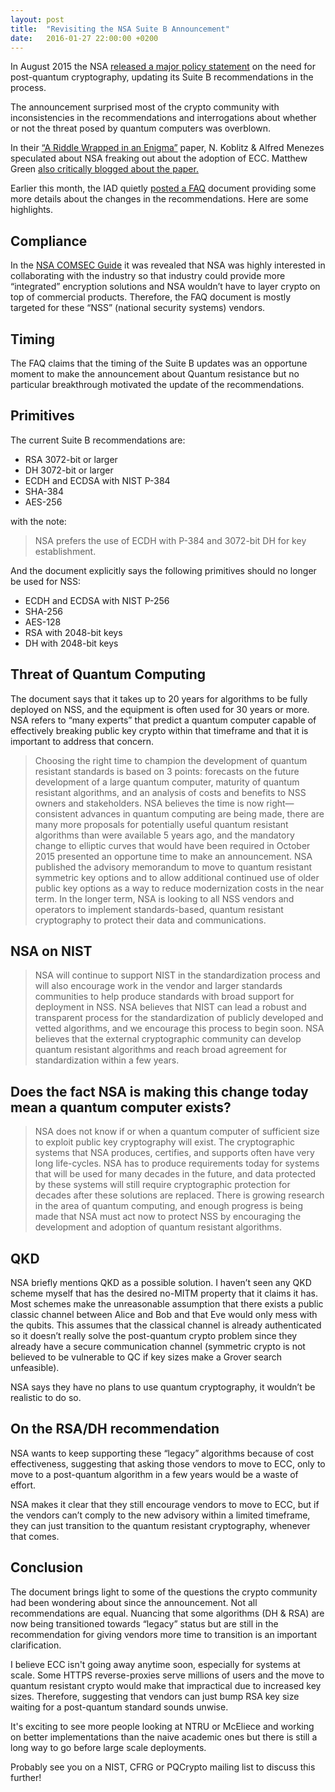 ```yaml
---
layout: post
title:  "Revisiting the NSA Suite B Announcement"
date:   2016-01-27 22:00:00 +0200
---
```


In August 2015 the NSA [released a major policy statement](https://www.nsa.gov/ia/programs/suiteb_cryptography/index.shtml) on the need for post-quantum cryptography, updating its Suite B recommendations in the process.

The announcement surprised most of the crypto community with inconsistencies in the recommendations and interrogations about whether or not the threat posed by quantum computers was overblown.

In their [“A Riddle Wrapped in an Enigma”](https://eprint.iacr.org/2015/1018) paper, N. Koblitz & Alfred Menezes speculated about NSA freaking out about the adoption of ECC. Matthew Green [also critically blogged about the paper.](http://blog.cryptographyengineering.com/2015/10/a-riddle-wrapped-in-curve.html)

Earlier this month, the IAD quietly [posted a FAQ](https://www.iad.gov/iad/library/ia-guidance/ia-solutions-for-classified/algorithm-guidance/cnsa-suite-and-quantum-computing-faq.cfm) document providing some more details about the changes in the recommendations. Here are some highlights.

## Compliance

In the [NSA COMSEC Guide](https://www.fredericjacobs.com/blog/2015/12/18/COMSEC/) it was revealed that NSA was highly interested in collaborating with the industry so that industry could provide more “integrated” encryption solutions and NSA wouldn’t have to layer crypto on top of commercial products. Therefore, the FAQ document is mostly targeted for these “NSS” (national security systems) vendors.

## Timing

The FAQ claims that the timing of the Suite B updates was an opportune moment to make the announcement about Quantum resistance but no particular breakthrough motivated the update of the recommendations.

## Primitives

The current Suite B recommendations are:

- RSA 3072-bit or larger
- DH 3072-bit or larger
- ECDH and ECDSA with NIST P-384
- SHA-384
- AES-256

with the note:

> NSA prefers the use of ECDH with P-384 and 3072-bit DH for key establishment.

And the document explicitly says the following primitives should no longer be used for NSS:

- ECDH and ECDSA with NIST P-256
- SHA-256
- AES-128
- RSA with 2048-bit keys
- DH with 2048-bit keys


## Threat of Quantum Computing

The document says that it takes up to 20 years for algorithms to be fully deployed on NSS, and the equipment is often used for 30 years or more. NSA refers to “many experts” that predict a quantum computer capable of effectively breaking public key crypto within that timeframe and that it is important to address that concern.

> Choosing the right time to champion the development of quantum resistant standards is based on 3 points: forecasts on the future development of a large quantum computer, maturity of quantum resistant algorithms, and an analysis of costs and benefits to NSS owners and stakeholders. NSA believes the time is now right—consistent advances in quantum computing are being made, there are many more proposals for potentially useful quantum resistant algorithms than were available 5 years ago, and the mandatory change to elliptic curves that would have been required in October 2015 presented an opportune time to make an announcement. NSA published the advisory memorandum to move to quantum resistant symmetric key options and to allow additional continued use of older public key options as a way to reduce modernization costs in the near term. In the longer term, NSA is looking to all NSS vendors and operators to implement standards-based, quantum resistant cryptography to protect their data and communications.

## NSA on NIST

> NSA will continue to support NIST in the standardization process and will also encourage work in the vendor and larger standards communities to help produce standards with broad support for deployment in NSS. NSA believes that NIST can lead a robust and transparent process for the standardization of publicly developed and vetted algorithms, and we encourage this process to begin soon. NSA believes that the external cryptographic community can develop quantum resistant algorithms and reach broad agreement for standardization within a few years.


## Does the fact NSA is making this change today mean a quantum computer exists?

> NSA does not know if or when a quantum computer of sufficient size to exploit public key cryptography will exist. The cryptographic systems that NSA produces, certifies, and supports often have very long life-cycles. NSA has to produce requirements today for systems that will be used for many decades in the future, and data protected by these systems will still require cryptographic protection for decades after these solutions are replaced. There is growing research in the area of quantum computing, and enough progress is being made that NSA must act now to protect NSS by encouraging the development and adoption of quantum resistant algorithms.

## QKD

NSA briefly mentions QKD as a possible solution. I haven’t seen any QKD scheme myself that has the desired no-MITM property that it claims it has. Most schemes make the unreasonable assumption that there exists a public classic channel between Alice and Bob and that Eve would only mess with the qubits. This assumes that the classical channel is already authenticated so it doesn’t really solve the post-quantum crypto problem since they already have a secure communication channel (symmetric crypto is not believed to be vulnerable to QC if key sizes make a Grover search unfeasible).

NSA says they have no plans to use quantum cryptography, it wouldn’t be realistic to do so.

## On the RSA/DH recommendation

NSA wants to keep supporting these “legacy” algorithms because of cost effectiveness, suggesting that asking those vendors to move to ECC, only to move to a post-quantum algorithm in a few years would be a waste of effort.

NSA makes it clear that they still encourage vendors to move to ECC, but if the vendors can’t comply to the new advisory within a limited timeframe, they can just transition to the quantum resistant cryptography, whenever that comes.

## Conclusion

The document brings light to some of the questions the crypto community had been wondering about since the announcement. Not all recommendations are equal. Nuancing that some algorithms (DH & RSA) are now being transitioned towards “legacy” status but are still in the recommendation for giving vendors more time to transition is an important clarification.

I believe ECC isn't going away anytime soon, especially for systems at scale. Some HTTPS reverse-proxies serve millions of users and the move to quantum resistant crypto would make that impractical due to increased key sizes. Therefore, suggesting that vendors can just bump RSA key size waiting for a post-quantum standard sounds unwise.

It's exciting to see more people looking at NTRU or McEliece and working on better implementations than the naive academic ones but there is still a long way to go before large scale deployments.

Probably see you on a NIST, CFRG or PQCrypto mailing list to discuss this further!
